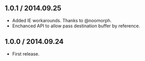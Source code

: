 1.0.1 / 2014.09.25
------------------

- Added IE workarounds. Thanks to @noomorph.
- Enchanced API to allow pass destination buffer by reference.


1.0.0 / 2014.09.24
------------------

- First release.

